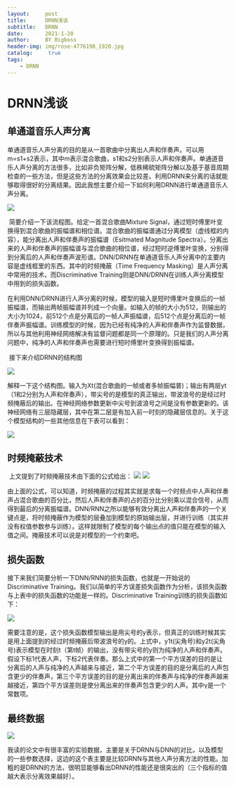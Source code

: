 ```yaml
---
layout:     post
title:      DRNN浅谈
subtitle:   DRNN
date:       2021-1-20
author:     BY Bigboss
header-img: img/rose-4776198_1920.jpg
catalog: 	 true
tags:
    - DRNN
---
```

# DRNN浅谈

## 单通道音乐人声分离

​	单通道音乐人声分离的目的是从一首歌曲中分离出人声和伴奏声。可以用m=s1+s2表示，其中m表示混合歌曲，s1和s2分别表示人声和伴奏声。单通道音乐人声分离的方法很多，比如非负矩阵分解，低秩稀硫矩阵分解以及基于基音周期检查的一些方法，但是这些方法的分离效果会比较差。利用DRNN来分离的话就能够取得很好的分离结果。因此我想主要介绍一下如何利用DRNN进行单通道音乐人声分离。

![](https://ftp.bmp.ovh/imgs/2021/02/e5595faa58092a8e.jpg)



​	简要介绍一下该流程图。给定一首混合歌曲Mixture Signal，通过短时傅里叶变换得到混合歌曲的振幅谱和相位谱。混合歌曲的振幅谱通过分离模型（虚线框的内容），能分离出人声和伴奏声的振幅谱（Esitmated Magnitude Spectra）。分离出来的人声和伴奏声的振幅谱与混合歌曲的相位谱，经过短时逆傅里叶变换，分别得到分离后的人声和伴奏声波形谱。DNN/DRNN在单通道音乐人声分离中的主要内容是虚线框里的东西。其中的时频掩蔽（Time Frequency Masking）是人声分离中常用的技术，而Discriminative Training则是DNN/DRNN在训练人声分离模型中用到的损失函数。

​	在利用DNN/DRNN进行人声分离的时候，模型的输入是短时傅里叶变换后的一帧振幅谱，而输出两帧振幅谱并列成一个向量。如输入的帧的大小为512，则输出的大小为1024，前512个点是分离后的一帧人声振幅谱，后512个点是分离后的一帧伴奏声振幅谱。训练模型的时候，因为已经有纯净的人声和伴奏声作为监督数据，所以与其他利用神经网络解决有监督问题都是同一个原理的。只是我们的人声分离问题中，纯净的人声和伴奏声也需要进行短时傅里叶变换得到振幅谱。

​	接下来介绍DRNN的结构图

![](https://ftp.bmp.ovh/imgs/2021/02/86156e062c2ed0db.png)



​	解释一下这个结构图。输入为Xt(混合歌曲的一帧或者多帧振幅普)；输出有两层yt（1和2分别为人声和伴奏声），带尖号的是模型的真正输出，带波浪号的是经过时频掩蔽后的输出。在神经网络参数更新中尖号到波浪号之间是没有参数更新的。该神经网络有三层隐藏层，其中在第二层是有加入前一时刻的隐藏层信息的。关于这个模型结构的一些其他信息在下表可以看到：

![](https://ftp.bmp.ovh/imgs/2021/02/9327113603b14bcb.png)

## 时频掩蔽技术

​	上文提到了时频掩蔽技术由下面的公式给出：
![](https://ftp.bmp.ovh/imgs/2021/02/7b40f3adc9203a43.png)
![](https://ftp.bmp.ovh/imgs/2021/02/5057486243995777.png)

由上面的公式，可以知道，时频掩蔽的过程其实就是求每一个时频点中人声和伴奏声占混合歌曲的百分比，然后人声和伴奏声的占的百分比分别乘以混合信号，从而得到最后的分离振幅谱。DNN/RNN之所以能够有效分离出人声和伴奏声的一个关键点是，将时频掩蔽作为模型的层叠加到模型的原始输出层，并进行训练（其实并没有权值参数参与训练）。这样就限制了模型的每个输出点的值只能在模型的输入值之间。掩蔽技术可以说是对模型的一个约束吧。

## 损失函数

接下来我们简要分析一下DNN/RNN的损失函数，也就是一开始说的Discriminative Training。我们以简单的平方误差损失函数作为分析，该损失函数与上表中的损失函数的功能是一样的。Discriminative Training训练的损失函数如下：

![](https://ftp.bmp.ovh/imgs/2021/02/912ccf39984ee339.png)

需要注意的是，这个损失函数模型输出是用尖号的y表示，但真正的训练时候其实是用上面提到的经过时频掩蔽后带波浪号的y的。上式中，y1t(尖角号)和y2t(尖角号)表示模型在时刻t（第t帧）的输出，没有带尖号的y则为纯净的人声和伴奏声。假设下标1代表人声，下标2代表伴奏。那么上式中的第一个平方误差的目的是让分离后的人声与纯净的人声越来与接近，第二个平方误差的目的是分离后的人声包含更少的伴奏声，第三个平方误差的目的是分离出来的伴奏声与纯净的伴奏声越来越接近，第四个平方误差则是使分离出来的伴奏声包含更少的人声。其中γ是一个常数项。

## 最终数据

![](https://ftp.bmp.ovh/imgs/2021/02/e2d2667c5e0657ab.png)

​	我读的论文中有很丰富的实验数据，主要是关于DRNN与DNN的对比，以及模型的一些参数选择，这边的这个表主要是比较DRNN与其他人声分离方法的性能。加粗的是DRNN的方法，很明显能够看出DRNN的性能还是很突出的（三个指标的值越大表示分离效果越好）。
